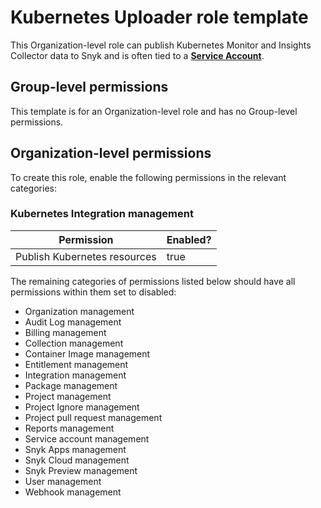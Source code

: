# Kubernetes Uploader role template

This Organization-level role can publish Kubernetes Monitor and Insights Collector data to Snyk and is often tied to a [**Service Account**](../../../enterprise-setup/service-accounts/).

## Group-level permissions

This template is for an Organization-level role and has no Group-level permissions.

## Organization-level permissions

To create this role, enable the following permissions in the relevant categories:

### Kubernetes Integration management

<table><thead><tr><th>Permission</th><th data-type="checkbox">Enabled?</th></tr></thead><tbody><tr><td>Publish Kubernetes resources</td><td>true</td></tr></tbody></table>

The remaining categories of permissions listed below should have all permissions within them set to disabled:

* Organization management
* Audit Log management
* Billing management
* Collection management
* Container Image management
* Entitlement management
* Integration management
* Package management
* Project management
* Project Ignore management
* Project pull request management
* Reports management
* Service account management
* Snyk Apps management
* Snyk Cloud management
* Snyk Preview management
* User management
* Webhook management
